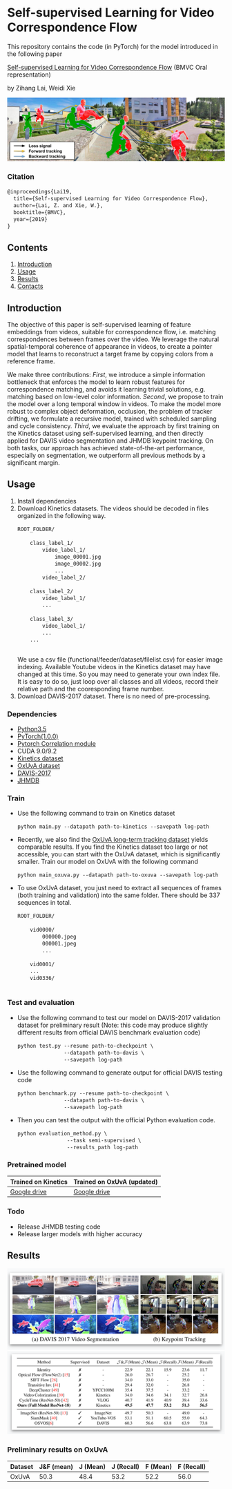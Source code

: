 # Self-supervised Learning for Video Correspondence Flow

This repository contains the code (in PyTorch) for the model introduced in the following paper

[Self-supervised Learning for Video Correspondence Flow](https://arxiv.org/abs/1905.00875) (BMVC Oral representation)

by Zihang Lai, Weidi Xie

![Figure](figures/layout.png)

### Citation
```
@inproceedings{Lai19,
  title={Self-supervised Learning for Video Correspondence Flow},
  author={Lai, Z. and Xie, W.},
  booktitle={BMVC},
  year={2019}
}
```

## Contents

1. [Introduction](#introduction)
2. [Usage](#usage)
3. [Results](#results)
4. [Contacts](#contacts)

## Introduction

The objective of this paper is self-supervised learning of feature embeddings from videos, 
suitable for correspondence flow, i.e. matching correspondences between frames over the video. We leverage the natural spatial-temporal coherence of appearance in videos, to create a pointer model that learns to reconstruct a target frame by copying colors from a reference frame.

We make three contributions:
_First_, we introduce a simple information bottleneck that enforces the model to learn robust features for correspondence matching, and avoids it learning trivial solutions, e.g. matching based on low-level color information.
_Second_, we propose to train the model over a long temporal window in videos. To make the model more robust to complex object deformation, occlusion, the problem of tracker drifting,
we formulate a recursive model, trained with scheduled sampling and cycle consistency.
_Third_, we evaluate the approach by first training on the Kinetics dataset using self-supervised learning, and then directly applied for DAVIS video segmentation and JHMDB keypoint tracking.
On both tasks, our approach has achieved state-of-the-art performance, especially on segmentation, we outperform all previous methods by a significant margin.


## Usage
1. Install dependencies
2. Download Kinetics datasets. The videos should be decoded in files organized in the following way.
    ```
    ROOT_FOLDER/
    
        class_label_1/
            video_label_1/
                image_00001.jpg
                image_00002.jpg
                ...
            video_label_2/
           
        class_label_2/
            video_label_1/
            ...

        class_label_3/
            video_label_1/
            ...
        ...
        
    ```
    We use a csv file (functional/feeder/dataset/filelist.csv) for easier image indexing. Available Youtube videos in the Kinetics dataset may have changed at this time. So you may need to generate your own index file. It is easy to do so, just loop over all classes and all videos, record their relative path and the cooresponding frame number. 
3. Download DAVIS-2017 dataset. There is no need of pre-processing.
### Dependencies

- [Python3.5](https://www.python.org/downloads/)
- [PyTorch(1.0.0)](http://pytorch.org)
- [Pytorch Correlation module](https://github.com/ClementPinard/Pytorch-Correlation-extension)
- CUDA 9.0/9.2
- [Kinetics dataset](https://deepmind.com/research/open-source/open-source-datasets/kinetics/)
- [OxUvA dataset](https://oxuva.github.io/long-term-tracking-benchmark/)
- [DAVIS-2017](https://davischallenge.org/davis2017/code.html)
- [JHMDB](http://jhmdb.is.tue.mpg.de/challenge/JHMDB/datasets)

### Train
- Use the following command to train on Kinetics dataset
    ```
    python main.py --datapath path-to-kinetics --savepath log-path
    ```

- Recently, we also find the [OxUvA long-term tracking dataset](https://oxuva.github.io/long-term-tracking-benchmark/) yields comparable results. If you find the Kinetics dataset too large or not accessible, you can start with the OxUvA dataset, which is significantly smaller. Train our model on OxUvA with the following command
    ``` 
    python main_oxuva.py --datapath path-to-oxuva --savepath log-path
    ```

- To use OxUvA dataset, you just need to extract all sequences of frames (both training and validation) into the same folder. There should be 337 sequences in total.
    ```
    ROOT_FOLDER/
    
        vid0000/
            000000.jpeg
            000001.jpeg
            ...
           
        vid0001/
        ...
        vid0336/
        
    ``` 


### Test and evaluation
- Use the following command to test our model on DAVIS-2017 validation dataset for preliminary result (Note: this code may produce slightly different results from official DAVIS benchmark evaluation code) 
     ``` 
    python test.py --resume path-to-checkpoint \
                    --datapath path-to-davis \
                    --savepath log-path
    ```

- Use the following command to generate output for official DAVIS testing code
     ``` 
    python benchmark.py --resume path-to-checkpoint \
                    --datapath path-to-davis \
                    --savepath log-path
    ```

- Then you can test the output with the official Python evaluation code.
    ```
    python evaluation_method.py \
                    --task semi-supervised \
                    --results_path log-path
    ```
### Pretrained model
| Trained on Kinetics | Trained on OxUvA (updated) |
|---|---|
|[Google drive](https://drive.google.com/open?id=1lONshAVbqm8JWYCeWW7hdim1H2e-9tnI)|[Google drive](https://drive.google.com/open?id=1hBufOBoKmHWWKy2-BJObMbYrqDAUJrs7)|

### Todo
- Release JHMDB testing code
- Release larger models with higher accuracy

## Results
![DAVIS-2017 Results](figures/result2.png) 
![DAVIS-2017 Results](figures/result.png) 
### Preliminary results on OxUvA

| Dataset | J&F (mean) | J (Mean) | J (Recall) | F (Mean) | F (Recall) |
|---|---|---|---|---|---|
| OxUvA| 50.3 | 48.4 | 53.2 | 52.2 | 56.0 | 

